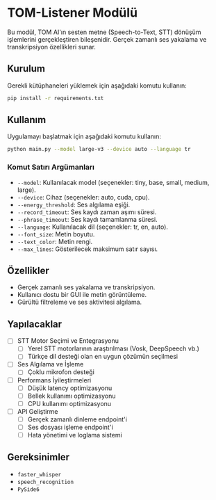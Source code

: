 # TOM-Listener Modülü

Bu modül, TOM AI'ın sesten metne (Speech-to-Text, STT) dönüşüm işlemlerini gerçekleştiren bileşenidir. Gerçek zamanlı ses yakalama ve transkripsiyon özellikleri sunar.

## Kurulum

Gerekli kütüphaneleri yüklemek için aşağıdaki komutu kullanın:

```bash
pip install -r requirements.txt
```

## Kullanım

Uygulamayı başlatmak için aşağıdaki komutu kullanın:

```bash
python main.py --model large-v3 --device auto --language tr
```

### Komut Satırı Argümanları
- `--model`: Kullanılacak model (seçenekler: tiny, base, small, medium, large).
- `--device`: Cihaz (seçenekler: auto, cuda, cpu).
- `--energy_threshold`: Ses algılama eşiği.
- `--record_timeout`: Ses kaydı zaman aşımı süresi.
- `--phrase_timeout`: Ses kaydı tamamlanma süresi.
- `--language`: Kullanılacak dil (seçenekler: tr, en, auto).
- `--font_size`: Metin boyutu.
- `--text_color`: Metin rengi.
- `--max_lines`: Gösterilecek maksimum satır sayısı.

## Özellikler
- Gerçek zamanlı ses yakalama ve transkripsiyon.
- Kullanıcı dostu bir GUI ile metin görüntüleme.
- Gürültü filtreleme ve ses aktivitesi algılama.

## Yapılacaklar

- [ ] STT Motor Seçimi ve Entegrasyonu
  - [ ] Yerel STT motorlarının araştırılması (Vosk, DeepSpeech vb.)
  - [ ] Türkçe dil desteği olan en uygun çözümün seçilmesi

- [ ] Ses Algılama ve İşleme
  - [ ] Çoklu mikrofon desteği

- [ ] Performans İyileştirmeleri
  - [ ] Düşük latency optimizasyonu
  - [ ] Bellek kullanımı optimizasyonu
  - [ ] CPU kullanımı optimizasyonu

- [ ] API Geliştirme
  - [ ] Gerçek zamanlı dinleme endpoint'i
  - [ ] Ses dosyası işleme endpoint'i
  - [ ] Hata yönetimi ve loglama sistemi

## Gereksinimler

- `faster_whisper`
- `speech_recognition`
- `PySide6`
